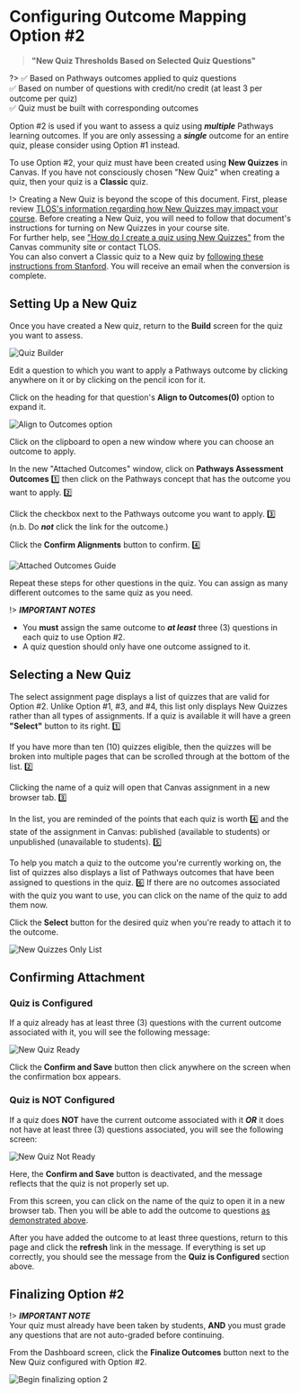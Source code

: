 # Configuring Outcome Mapping Option #2

> **"New Quiz Thresholds Based on Selected Quiz Questions"**

?> :white_check_mark: Based on Pathways outcomes applied to quiz questions  
:white_check_mark: Based on number of questions with credit/no credit (at least 3 per outcome per quiz)  
:white_check_mark: Quiz must be built with corresponding outcomes

Option #2 is used if you want to assess a quiz using ***multiple*** Pathways learning outcomes.  If you are only assessing a ***single*** outcome for an entire quiz, please consider using Option #1 instead.

To use Option #2, your quiz must have been created using **New Quizzes** in Canvas. If you have not consciously chosen "New Quiz" when creating a quiz, then your quiz is a **Classic** quiz.

!> Creating a New Quiz is beyond the scope of this document. First, please review [TLOS's information regarding how New Quizzes may impact your course](https://docs.google.com/document/d/1x9UzmXJjRu_THnXA6l759l9qiaO8AOLDi_nD6y9u6fY/edit#heading=h.424hqqt677wu). Before creating a New Quiz, you will need to follow that document's instructions for turning on New Quizzes in your course site.  
For further help, see ["How do I create a quiz using New Quizzes"](https://community.canvaslms.com/t5/Instructor-Guide/How-do-I-create-a-quiz-using-New-Quizzes/ta-p/1173) from the Canvas community site or contact TLOS.   
You can also convert a Classic quiz to a New quiz by [following these instructions from Stanford](https://canvashelp.stanford.edu/hc/en-us/articles/4405026108179-Enable-and-Use-New-Quizzes#h_01HPJ2MZZSH23BTJDDXYYXY5G7).  You will receive an email when the conversion is complete.

## Setting Up a New Quiz

Once you have created a New quiz, return to the **Build** screen for the quiz you want to assess.

![Quiz Builder](/_media/quizbuilder.png "Quiz Builder")

Edit a question to which you want to apply a Pathways outcome by clicking anywhere on it or by clicking on the pencil icon for it.

Click on the heading for that question's **Align to Outcomes(0)** option to expand it.

![Align to Outcomes option](/_media/aligntooutcomes.png "Align to Outcomes option")

Click on the clipboard to open a new window where you can choose an outcome to apply.

In the new "Attached Outcomes" window, click on **Pathways Assessment Outcomes** :one: then click on the Pathways concept that has the outcome you want to apply. :two:

Click the checkbox next to the Pathways outcome you want to apply. :three: (n.b. Do ***not*** click the link for the outcome.)

Click the **Confirm Alignments** button to confirm. :four:

![Attached Outcomes Guide](/_media/attachedoutcomes.png "Attached Outcomes Guide")

Repeat these steps for other questions in the quiz.  You can assign as many different outcomes to the same quiz as you need.

!> ***IMPORTANT NOTES***  
- You **must** assign the same outcome to ***at least*** three (3) questions in each quiz to use Option #2.  
- A quiz question should only have one outcome assigned to it.

## Selecting a New Quiz

The select assignment page displays a list of quizzes that are valid for Option #2.  Unlike Option #1, #3, and #4, this list only displays New Quizzes rather than all types of assignments.  If a quiz is available it will have a green **"Select"** button to its right. :one:

If you have more than ten (10) quizzes eligible, then the quizzes will be broken into multiple pages that can be scrolled through at the bottom of the list. :two:

Clicking the name of a quiz will open that Canvas assignment in a new browser tab. :three:

In the list, you are reminded of the points that each quiz is worth :four: and the state of the assignment in Canvas: published (available to students) or unpublished (unavailable to students). :five:

To help you match a quiz to the outcome you're currently working on, the list of quizzes also displays a list of Pathways outcomes that have been assigned to questions in the quiz. :six: If there are no outcomes associated with the quiz you want to use, you can click on the name of the quiz to add them now.

Click the **Select** button for the desired quiz when you're ready to attach it to the outcome.

![New Quizzes Only List](/_media/newquizlist.png "New Quizzes Only List")

## Confirming Attachment

### Quiz is Configured

If a quiz already has at least three (3) questions with the current outcome associated with it, you will see the following message:

![New Quiz Ready](/_media/newquizready.png "New Quiz Ready")

Click the **Confirm and Save** button then click anywhere on the screen when the confirmation box appears.

### Quiz is NOT Configured

If a quiz does **NOT** have the current outcome associated with it ***OR*** it does not have at least three (3) questions associated, you will see the following screen:

![New Quiz Not Ready](/_media/quiznotready.png "New Quiz Not Ready")

Here, the **Confirm and Save** button is deactivated, and the message reflects that the quiz is not properly set up.

From this screen, you can click on the name of the quiz to open it in a new browser tab.  Then you will be able to add the outcome to questions [as demonstrated above](#setting-up-a-new-quiz).

After you have added the outcome to at least three questions, return to this page and click the **refresh** link in the message. If everything is set up correctly, you should see the message from the **Quiz is Configured** section above.

## Finalizing Option #2

!> ***IMPORTANT NOTE***  
Your quiz must already have been taken by students, **AND** you must grade any questions that are not auto-graded before continuing.

From the Dashboard screen, click the **Finalize Outcomes** button next to the New Quiz configured with Option #2.

![Begin finalizing option 2](/_media/finalizeoption2.png "Begin finalizing option 2")


